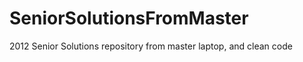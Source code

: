 SeniorSolutionsFromMaster
=========================

2012 Senior Solutions repository from master laptop, and clean code